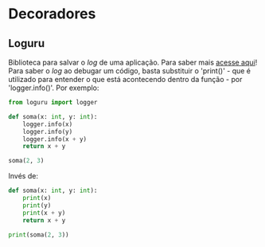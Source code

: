 # Decoradores

## Loguru
Biblioteca para salvar o *log* de uma aplicação. Para saber mais [acesse aqui](https://github.com/Delgan/loguru)!  
Para saber o *log* ao debugar um código, basta substituir o 'print()' - que é utilizado para entender o que está acontecendo dentro da função - por 'logger.info()'. Por exemplo:
```python
from loguru import logger

def soma(x: int, y: int):
    logger.info(x)
    logger.info(y)
    logger.info(x + y)
    return x + y

soma(2, 3)
```
Invés de:
```python
def soma(x: int, y: int):
    print(x)
    print(y)
    print(x + y)
    return x + y

print(soma(2, 3))
```
